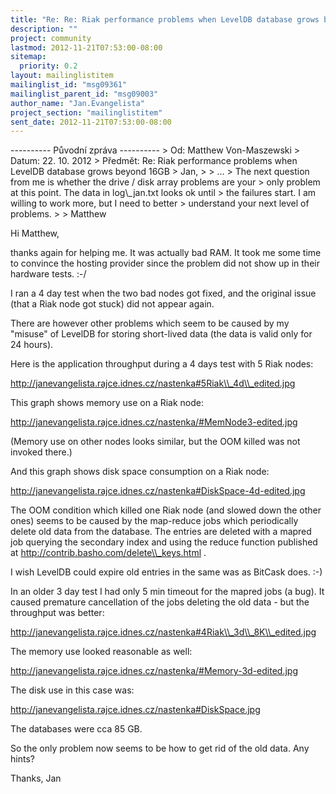 ```yaml
---
title: "Re: Re: Riak performance problems when LevelDB database grows beyond 16GB"
description: ""
project: community
lastmod: 2012-11-21T07:53:00-08:00
sitemap:
  priority: 0.2
layout: mailinglistitem
mailinglist_id: "msg09361"
mailinglist_parent_id: "msg09003"
author_name: "Jan.Evangelista"
project_section: "mailinglistitem"
sent_date: 2012-11-21T07:53:00-08:00
---
```



---------- Původní zpráva ----------
&gt; Od: Matthew Von-Maszewski 
&gt; Datum: 22. 10. 2012
&gt; Předmět: Re: Riak performance problems when LevelDB database grows beyond 16GB
&gt; Jan,
&gt; 
&gt; ...
&gt; The next question from me is whether the drive / disk array problems are your 
&gt; only problem at this point. The data in log\\_jan.txt looks ok until 
&gt; the failures start. I am willing to work more, but I need to better 
&gt; understand your next level of problems.
&gt;
&gt; Matthew

Hi Matthew,

thanks again for helping me. It was actually bad RAM. It took me some time to 
convince the hosting provider since the problem did not show up in their 
hardware tests. :-/

I ran a 4 day test when the two bad nodes got fixed, and the original issue 
(that a Riak node got stuck) did not appear again.

There are however other problems which seem to be caused by my "misuse" of 
LevelDB for storing short-lived data (the data is valid only for 24 hours).

Here is the application throughput during a 4 days test with 5 Riak nodes:

http://janevangelista.rajce.idnes.cz/nastenka#5Riak\\_4d\\_edited.jpg

This graph shows memory use on a Riak node:

http://janevangelista.rajce.idnes.cz/nastenka/#MemNode3-edited.jpg

(Memory use on other nodes looks similar, but the OOM killed was not invoked 
there.)

And this graph shows disk space consumption on a Riak node:

http://janevangelista.rajce.idnes.cz/nastenka#DiskSpace-4d-edited.jpg

The OOM condition which killed one Riak node (and slowed down the other ones) 
seems to be caused by the map-reduce jobs which 
periodically delete old data from the database. The entries are deleted with a 
mapred job querying the secondary index and using the reduce function published 
at http://contrib.basho.com/delete\\_keys.html .

I wish LevelDB could expire old entries in the same was as BitCask does. :-)

In an older 3 day test I had only 5 min timeout for the mapred jobs (a bug). It 
caused premature cancellation of the jobs deleting the old data - but the 
throughput was better:

http://janevangelista.rajce.idnes.cz/nastenka#4Riak\\_3d\\_8K\\_edited.jpg

The memory use looked reasonable as well:

http://janevangelista.rajce.idnes.cz/nastenka/#Memory-3d-edited.jpg

The disk use in this case was:

http://janevangelista.rajce.idnes.cz/nastenka#DiskSpace.jpg

The databases were cca 85 GB.

So the only problem now seems to be how to get rid of the old data. Any hints?

Thanks, Jan


